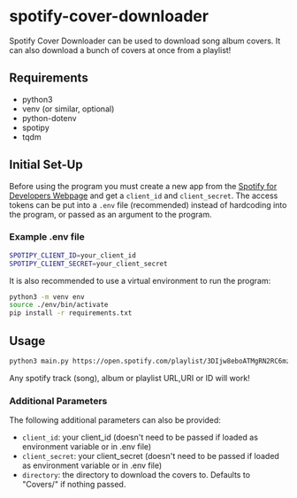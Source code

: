 # spotify-cover-downloader
Spotify Cover Downloader can be used to download song album covers. It can also download a bunch of covers at once from a playlist!

## Requirements
- python3
- venv (or similar, optional)
- python-dotenv
- spotipy
- tqdm

## Initial Set-Up
Before using the program you must create a new app from the [Spotify for Developers Webpage](https://developer.spotify.com/dashboard/login) and get a `client_id` and `client_secret`. The access tokens can be put into a `.env` file (recommended) instead of hardcoding into the program, or passed as an argument to the program. 

### Example .env file
```sh
SPOTIPY_CLIENT_ID=your_client_id
SPOTIPY_CLIENT_SECRET=your_client_secret
```

It is also recommended to use a virtual environment to run the program:

```sh
python3 -m venv env
source ./env/bin/activate
pip install -r requirements.txt
```

## Usage
```sh
python3 main.py https://open.spotify.com/playlist/3DIjw8eboATMgRN2RC6mz6 --directory Covers
```

Any spotify track (song), album or playlist URL,URI or ID will work!

### Additional Parameters
The following additional parameters can also be provided:
- `client_id`: your client_id (doesn't need to be passed if loaded as environment variable or in .env file)
- `client_secret`: your client_secret (doesn't need to be passed if loaded as environment variable or in .env file)
- `directory`: the directory to download the covers to. Defaults to "Covers/" if nothing passed.